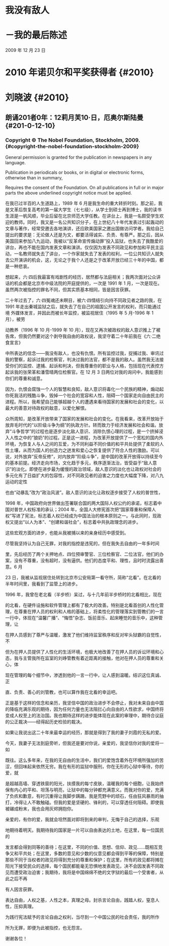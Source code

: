 # 我没有敌人

# －我的最后陈述

2009 年 12 月 23 日

# 2010 年诺贝尔和平奖获得者 {#2010}

# 刘晓波 {#2010}

## 朗诵201者0年：12莉月芙10·日，厄奥尔斯陆曼 {#201-0-12-10}

### Copyright © The Nobel Foundation, Stockholm, 2009. {#copyright-the-nobel-foundation-stockholm-2009}

General permission is granted for the publication in newspapers in any language.

Publication in periodicals or books, or in digital or electronic forms, otherwise than in summary,

Requires the consent of the Foundation. On all publications in full or in major parts the above underlined copyright notice must be applied.

在我已过半百的人生道路上，1989 年 6 月是我生命的重大转折时刻。那之前，我是文革后恢复高考的第一届大学生（七七级），从学士到硕士再到博士，我的读书生涯是一帆风顺，毕业后留在北京师范大学任教。在讲台上，我是一名颇受学生欢迎的教师。同时，我又是一名公共知识分子，在上世纪八十年代发表过引起轰动的文章与著作，经常受邀去各地演讲，还应欧美国家之邀出国做访问学者。我给自己提出的要求是：无论做人还是为文，都要活得诚实、负责、有尊严。那之后，因从美国回来参加八九运动，我被以“反革命宣传煽动罪”投入监狱，也失去了我酷爱的讲台，再也不能在国内发表文章和演讲。仅仅因为发表不同政见和参加和平民主运动，一名教师就失去了讲台，一个作家就失去了发表的权利，一位公共知识人就失去公开演讲的机会，这，无论之于我个人还是之于改革开放已经三十年的中国，都是一种悲哀。

想起来，六·四后我最富有戏剧性的经历，居然都与法庭相关；我两次面对公众讲话的机会都是北京市中级法院的开庭提供的，一次是 1991 年 1 月，一次是现在。虽然两次被指控的罪名不同，但其实质基本相同，皆是因言获罪。

二十年过去了，六·四冤魂还未瞑目，被六·四情结引向持不同政见者之路的我，在 1991 年走出秦城监狱之后，就失去了在自己的祖国公开发言的权利，而只能通过境 外媒体发言，并因此而被长年监控，被监视居住（1995 年 5 月-1996 年 1 月），被劳

动教养（1996 年 10 月-1999 年 10 月），现在又再次被政权的敌人意识推上了被告席，但我仍然要对这个剥夺我自由的政权说，我坚守着二十年前我在《六·二绝食宣言》

中所表达的信念——我没有敌人，也没有仇恨。所有监控过我，捉捕过我、审讯过我的警察，起诉过我的检察官，判决过我的法官，都不是我的敌人。虽然我无法接受你们的监控、逮捕、起诉和判决，但我尊重你的职业与人格，包括现在代表控方起诉我的张荣革和潘雪晴两位检察官。在 12 月 3 日两位对我的询问中，我能感到你们的尊重和诚意。

因为，仇恨会腐蚀一个人的智慧和良知，敌人意识将毒化一个民族的精神，煽动起你死我活的残酷斗争，毁掉一个社会的宽容和人性，阻碍一个国家走向自由民主的进程。所以，我希望自己能够超越个人的遭遇来看待国家的发展和社会的变化，以最大的善意对待政权的敌意，以爱化解恨。

众所周知，是改革开放带来了国家的发展和社会的变化。在我看来，改革开放始于放弃毛时代的“以阶级斗争为纲”的执政方针。转而致力于经济发展和社会和谐。放弃“斗争哲学”的过程也是逐步淡化敌人意识、消除仇恨心理的过程，是一个挤掉浸入人性之中的“狼奶”的过程。正是这一进程，为改革开放提供了一个宽松的国内外环境，为恢复人与人之间的互爱，为不同利益不同价值的和平共处提供了柔软的人性土壤，从而为国人的创造力之迸发和爱心之恢复提供了符合人性的激励。可以说，对外放弃“反帝反修”，对内放弃“阶级斗争”，是中国的改革开放得以持续至今的基本前提。经济走向市场，文化趋于多元，秩序逐渐法治，皆受益于“敌人意识”的淡化。即使在进步最为缓慢的政治领域，敌人意识的淡化也让政权对社会的多元化有了日益扩大的包容性，对不同政见者的迫害之力度也大幅度下降，对八九运动的定性

也由“动暴乱”改为“政治风波”。敌人意识的淡化让政权逐步接受了人权的普世性，

1998 年，中国政府向世界做出签署联合国的两大国际人权公约的承诺，标志着中国对普世人权标准的承认；2004 年，全国人大修宪首次把“国家尊重和保障人权”写进了宪法，标志着人权已经成为中国法治的根本原则之一。与此同时，现政权又提出“以人为本”、“创建和谐社会”，标志着中共执政理念的进步。

这些宏观方面的进步，也能从我被捕以来的亲身经历中感受到。

尽管我坚持认为自己无罪，对我的指控是违宪的，但在我失去自由的一年多时间

里，先后经历了两个关押地点、四位预审警官、三位检察官、二位法官，他们的办案，没有不尊重，没有超时，没有逼供。他们的态度平和、理性，且时时流露出善意。6 月

23 日，我被从监视居住处转到北京市公安局第一看守所，简称“北看”。在北看的半年时间里，我看到了监管上的进步。

1996 年，我曾在老北看（半步桥）呆过，与十几年前半步桥时的北看相比，现在

的北看，在硬件设施和软件管理上都有了极大的改善。特别是北看首创的人性化管理，在尊重在押人员的权利和人格的基础上，将柔性化的管理落实到管教们的一言一行中，体现在“温馨广播”、“悔悟”杂志、饭前音乐、起床睡觉的音乐中，这种管理，让

在押人员感到了尊严与温暖，激发了他们维持监室秩序和反对牢头狱霸的自觉性，不

但为在押人员提供了人性化的生活环境，也极大地改善了在押人员的诉讼环境和心态，我与主管我所在监室的刘峥管教有着近距离的接触，他对在押人员的尊重和关心，体

现在管理的每个细节中，渗透到他的一言一行中，让人感到温暖。结识这位真诚、正

直、负责、善心的刘管教，也可以算作我在北看的幸运吧。

正是基于这样的信念和亲历，我坚信中国的政治进步不会停止，我对未来自由中国的降临充满乐观的期待，因为任何力量也无法阻拦心向自由的人性欲求，中国终将变成人权至上的法治国。我也期待这样的进步能体现在此案的审理中，期待合议庭的公正裁决——经得起历史检验的裁决。

如果让我说出这二十年来最幸运的经历，那就是得到了我的妻子刘霞的无私的爱。

今天，我妻子无法到庭旁听，但我还是要对你说，亲爱的，我坚信你对我的爱将一如

既往。这么多年来，在我的无自由的生活中，我们的爱饱含着外在环境所强加的苦涩，但回味起来依然无穷。我在有形的监狱中服刑，你在无形的心狱中等待，你的爱，就

是超越高墙、穿透铁窗的阳光，扶摸我的每寸皮肤，温暖我的每个细胞，让我始终保有内心的平和、坦荡与明亮，让狱中的每分钟都充满意义。而我对你的爱，充满了负疚和歉意，有时沉重得让我脚步蹒跚。我是荒野中的顽石，任由狂风暴雨的抽打，冷得让人不敢触碰。但我的爱是坚硬的、锋利的，可以穿透任何阻碍。即使我被碾成粉末，我也会用灰烬拥抱你。

亲爱的，有你的爱，我就会坦然面对即将到来的审判，无悔于自己的选择，乐观

地期待着明天。我期待我的国家是一片可以自由表达的土地，在这里，每一位国民的

发言都会得到同等的善待；在这里，不同的价值、思想、信仰、政见……既相互竞争又和平共处；在这里，多数的意见和少数的仪意见都会得到平等的保障，特别是那些不同于当权者的政见将得到充分的尊重和保护；在这里，所有的政见都将摊在阳光下接受民众的选择，每个国民都能毫无恐惧地发表政见，决不会因发表不同政见而遭受政治迫害；我期待，我将是中国绵绵不绝的文字狱的最后一个受害者，从此之后不再

有人因言获罪。

表达自由，人权之基，人性之本，真理之母。封杀言论自由，践踏人权，窒息人性，压抑真理。

为践行宪法赋予的言论自由之权利，当尽到一个中国公民的社会责任，我的所作

所为无罪，即便为此被指控，也无怨言。

谢谢各位！




